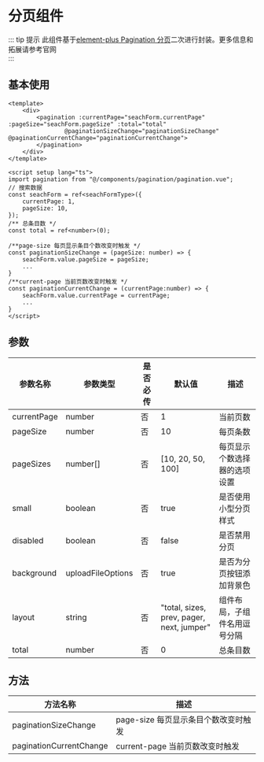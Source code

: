 # 分页组件

::: tip 提示
此组件基于[element-plus Pagination 分页](https://element-plus.org/zh-CN/component/pagination.html)二次进行封装。更多信息和拓展请参考官网   
:::

## 基本使用

```vue 
<template>
    <div>
        <pagination :currentPage="seachForm.currentPage" :pageSize="seachForm.pageSize" :total="total"
                @paginationSizeChange="paginationSizeChange" @paginationCurrentChange="paginationCurrentChange">
        </pagination>
    </div>
</template>

<script setup lang="ts">
import pagination from "@/components/pagination/pagination.vue";
// 搜索数据
const seachForm = ref<seachFormType>({
    currentPage: 1,
    pageSize: 10,
});
/**	总条目数 */
const total = ref<number>(0);

/**page-size 每页显示条目个数改变时触发 */
const paginationSizeChange = (pageSize: number) => {
    seachForm.value.pageSize = pageSize;
    ...
}
/**current-page 当前页数改变时触发 */
const paginationCurrentChange = (currentPage:number) => {
    seachForm.value.currentPage = currentPage;
    ...
}
</script>
```

## 参数

| 参数名称    | 参数类型          | 是否必传 | 默认值                                    | 描述                         |
| ----------- | ----------------- | -------- | ----------------------------------------- | ---------------------------- |
| currentPage | number            | 否       | 1                                         | 当前页数                     |
| pageSize    | number            | 否       | 10                                        | 每页条数                     |
| pageSizes   | number[]          | 否       | [10, 20, 50, 100]                         | 每页显示个数选择器的选项设置 |
| small       | boolean           | 否       | true                                      | 是否使用小型分页样式         |
| disabled    | boolean           | 否       | false                                     | 是否禁用分页                 |
| background  | uploadFileOptions | 否       | true                                      | 是否为分页按钮添加背景色     |
| layout      | string            | 否       | "total, sizes, prev, pager, next, jumper" | 组件布局，子组件名用逗号分隔 |
| total       | number            | 否       | 0                                         | 总条目数                     |

## 方法


| 方法名称                | 描述                                  |
| ----------------------- | ------------------------------------- |
| paginationSizeChange    | page-size  每页显示条目个数改变时触发 |
| paginationCurrentChange | current-page 当前页数改变时触发       |
